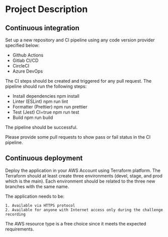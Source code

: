 # Project Description

## Continuous integration
Set up a new repository and CI pipeline using any code version provider specified below:
- Github Actions
- Gitlab CI/CD
- CircleCI
- Azure DevOps

The CI steps should be created and triggered for any pull request. The pipeline should run the following steps:
- Install dependencies npm install 
- Linter (ESLint) npm run lint
- Formatter (Prettier) npm run prettier
- Test (Jest) CI=true npm run test
- Build npm run build

The pipeline should be successful.

Please provide some pull requests to show pass or fail status in the CI pipeline.

## Continuous deployment

Deploy the application in your AWS Account using Terraform platform.
The Terraform should at least create three environments (devel, stage, and prod which is the main). Each environment should be related to the three new branches with the same name.

The application needs to be:

    1. Available via HTTPS protocol
    2. Available for anyone with Internet access only during the challenge recording

The AWS resource type is a free choice since it meets the expected requirements.
